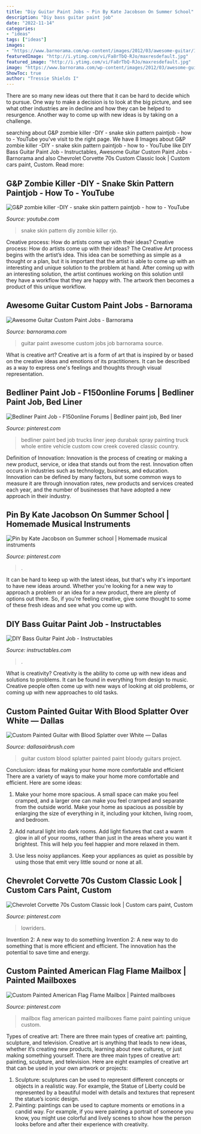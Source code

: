 ```yaml
---
title: "Diy Guitar Paint Jobs ~ Pin By Kate Jacobson On Summer School"
description: "Diy bass guitar paint job"
date: "2022-11-14"
categories:
- "ideas"
tags: ["ideas"]
images:
- "https://www.barnorama.com/wp-content/images/2012/03/awesome-guitar/16-awesome-guitar.jpg"
featuredImage: "http://i.ytimg.com/vi/Fa8rTbQ-RJo/maxresdefault.jpg"
featured_image: "http://i.ytimg.com/vi/Fa8rTbQ-RJo/maxresdefault.jpg"
image: "https://www.barnorama.com/wp-content/images/2012/03/awesome-guitar/16-awesome-guitar.jpg"
ShowToc: true
author: "Tressie Shields I"
---
```



There are so many new ideas out there that it can be hard to decide which to pursue. One way to make a decision is to look at the big picture, and see what other industries are in decline and how they can be helped to resurgence. Another way to come up with new ideas is by taking on a challenge.

	

		
searching about G&amp;P zombie killer -DIY - snake skin pattern paintjob - how to - YouTube you've visit to the right page. We have 8 Images about G&amp;P zombie killer -DIY - snake skin pattern paintjob - how to - YouTube like DIY Bass Guitar Paint Job - Instructables, Awesome Guitar Custom Paint Jobs - Barnorama and also Chevrolet Corvette 70s Custom Classic look | Custom cars paint, Custom. Read more:
		
    
## G&amp;P Zombie Killer -DIY - Snake Skin Pattern Paintjob - How To - YouTube

<img loading=lazy src="http://i.ytimg.com/vi/Fa8rTbQ-RJo/maxresdefault.jpg" onerror="this.onerror=null;this.src='https://tse1.mm.bing.net/th?id=OIP.fogKCG1k8G8RtlTQ-odH0QHaEK&amp;pid=15.1';" alt="G&amp;P zombie killer -DIY - snake skin pattern paintjob - how to - YouTube">

_Source: youtube.com_

>snake skin pattern diy zombie killer rjo. 

	

Creative process: How do artists come up with their ideas?
Creative process: How do artists come up with their ideas?
The Creative Art process begins with the artist’s idea. This idea can be something as simple as a thought or a plan, but it is important that the artist is able to come up with an interesting and unique solution to the problem at hand. After coming up with an interesting solution, the artist continues working on this solution until they have a workflow that they are happy with. The artwork then becomes a product of this unique workflow.

    
## Awesome Guitar Custom Paint Jobs - Barnorama

<img loading=lazy src="https://www.barnorama.com/wp-content/images/2012/03/awesome-guitar/16-awesome-guitar.jpg" onerror="this.onerror=null;this.src='https://tse2.mm.bing.net/th?id=OIP.gfpwgvjR98teCCkDPa8esAHaJ4&amp;pid=15.1';" alt="Awesome Guitar Custom Paint Jobs - Barnorama">

_Source: barnorama.com_

>guitar paint awesome custom jobs job barnorama source. 

	

What is creative art?
Creative art is a form of art that is inspired by or based on the creative ideas and emotions of its practitioners. It can be described as a way to express one's feelings and thoughts through visual representation.

    
## Bedliner Paint Job - F150online Forums | Bedliner Paint Job, Bed Liner

<img loading=lazy src="https://i.pinimg.com/736x/d6/f1/fd/d6f1fdc16996e924058eac658b79d52d--trucks.jpg" onerror="this.onerror=null;this.src='https://tse1.mm.bing.net/th?id=OIP.QATrCh98LXcZNiViKX6RjAHaFi&amp;pid=15.1';" alt="Bedliner Paint Job - F150online Forums | Bedliner paint job, Bed liner">

_Source: pinterest.com_

>bedliner paint bed job trucks liner jeep durabak spray painting truck whole entire vehicle custom cow creek covered classic country. 

	

Definition of Innovation:
Innovation is the process of creating or making a new product, service, or idea that stands out from the rest. Innovation often occurs in industries such as technology, business, and education. Innovation can be defined by many factors, but some common ways to measure it are through innovation rates, new products and services created each year, and the number of businesses that have adopted a new approach in their industry.

    
## Pin By Kate Jacobson On Summer School | Homemade Musical Instruments

<img loading=lazy src="http://media-cache-ak0.pinimg.com/1200x/58/b1/1c/58b11c23fbca4b296b0bfaf102fbf57b.jpg" onerror="this.onerror=null;this.src='https://tse1.mm.bing.net/th?id=OIP.KYhwIC_oFoq6YFgswoQr5gHaJ6&amp;pid=15.1';" alt="Pin by Kate Jacobson on Summer school | Homemade musical instruments">

_Source: pinterest.com_

>. 

	

It can be hard to keep up with the latest ideas, but that's why it's important to have new ideas around. Whether you're looking for a new way to approach a problem or an idea for a new product, there are plenty of options out there. So, if you're feeling creative, give some thought to some of these fresh ideas and see what you come up with.

    
## DIY Bass Guitar Paint Job - Instructables

<img loading=lazy src="https://content.instructables.com/ORIG/FM0/401L/GMJT3VNK/FM0401LGMJT3VNK.jpg?frame=1&amp;width=2100" onerror="this.onerror=null;this.src='https://tse3.mm.bing.net/th?id=OIP.SRxutYGzwob_bkeNJonurQHaLE&amp;pid=15.1';" alt="DIY Bass Guitar Paint Job - Instructables">

_Source: instructables.com_

>. 

	

What is creativity?
Creativity is the ability to come up with new ideas and solutions to problems. It can be found in everything from design to music. Creative people often come up with new ways of looking at old problems, or coming up with new approaches to old tasks.

    
## Custom Painted Guitar With Blood Splatter Over White — Dallas

<img loading=lazy src="http://www.dallasairbrush.com/wp-content/uploads/2014/01/bloody-guitar-front.jpg" onerror="this.onerror=null;this.src='https://tse2.mm.bing.net/th?id=OIP.Fmd_EoWkmorfQYnOllSB9wHaEn&amp;pid=15.1';" alt="Custom Painted Guitar with Blood Splatter over White — Dallas">

_Source: dallasairbrush.com_

>guitar custom blood splatter painted paint bloody guitars project. 

	

Conclusion: ideas for making your home more comfortable and efficient
There are a variety of ways to make your home more comfortable and efficient. Here are some ideas: 
1. Make your home more spacious. A small space can make you feel cramped, and a larger one can make you feel cramped and separate from the outside world. Make your home as spacious as possible by enlarging the size of everything in it, including your kitchen, living room, and bedroom.

2. Add natural light into dark rooms. Add light fixtures that cast a warm glow in all of your rooms, rather than just in the areas where you want it brightest. This will help you feel happier and more relaxed in them.

3. Use less noisy appliances. Keep your appliances as quiet as possible by using those that emit very little sound or none at all.

    
## Chevrolet Corvette 70s Custom Classic Look | Custom Cars Paint, Custom

<img loading=lazy src="https://i.pinimg.com/736x/78/56/99/7856993003099745746131b9e234e637.jpg" onerror="this.onerror=null;this.src='https://tse4.mm.bing.net/th?id=OIP.-nx-F5BSbWMCk7iJxmj9VgHaJ4&amp;pid=15.1';" alt="Chevrolet Corvette 70s Custom Classic look | Custom cars paint, Custom">

_Source: pinterest.com_

>lowriders. 

	

Invention 2: A new way to do something
Invention 2: A new way to do something that is more efficient and efficient. The innovation has the potential to save time and energy.

    
## Custom Painted American Flag Flame Mailbox | Painted Mailboxes

<img loading=lazy src="https://i.pinimg.com/736x/58/41/8c/58418c46170b780a9e4d14371a8c485a.jpg" onerror="this.onerror=null;this.src='https://tse1.mm.bing.net/th?id=OIP.KzbtDv_9N5J0pSnvlVExLwHaJ3&amp;pid=15.1';" alt="Custom Painted American Flag Flame Mailbox | Painted mailboxes">

_Source: pinterest.com_

>mailbox flag american painted mailboxes flame paint painting unique custom. 

	

Types of creative art: There are three main types of creative art: painting, sculpture, and television.
Creative art is anything that leads to new ideas, whether it’s creating new products, learning about new cultures, or just making something yourself. There are three main types of creative art: painting, sculpture, and television. Here are eight examples of creative art that can be used in your own artwork or projects: 
1. Sculpture: sculptures can be used to represent different concepts or objects in a realistic way. For example, the Statue of Liberty could be represented by a beautiful model with details and textures that represent the statue’s iconic design. 
2. Painting: paintings can be used to capture moments or emotions in a candid way. For example, if you were painting a portrait of someone you know, you might use colorful and lively scenes to show how the person looks before and after their experience with creativity. 

